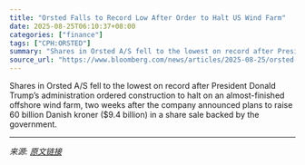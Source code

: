 ```yaml
---
title: "Orsted Falls to Record Low After Order to Halt US Wind Farm"
date: 2025-08-25T06:10:37+08:00
categories: ["finance"]
tags: ["CPH:ORSTED"]
summary: "Shares in Orsted A/S fell to the lowest on record after President Donald Trump’s administration ordered construction to halt on an almost-finished offshore wind farm, two weeks after the company annou"
source_url: "https://www.bloomberg.com/news/articles/2025-08-25/orsted-to-continue-with-share-sale-in-attempt-to-head-off-crisis"
---
```


Shares in Orsted A/S fell to the lowest on record after President Donald Trump’s administration ordered construction to halt on an almost-finished offshore wind farm, two weeks after the company announced plans to raise 60 billion Danish kroner ($9.4 billion) in a share sale backed by the government.

---

*来源: [原文链接](https://www.bloomberg.com/news/articles/2025-08-25/orsted-to-continue-with-share-sale-in-attempt-to-head-off-crisis)*
